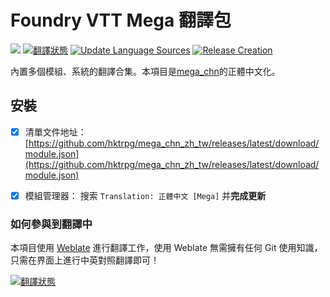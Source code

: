 # Foundry VTT Mega 翻譯包 
![](https://img.shields.io/badge/Foundry-v9.266-informational) <a href="https://weblate.dickytwister.org/engage/mega_chn/zh_Hans/"><img src="https://weblate.dickytwister.org/widgets/mega_chn/zh_Hans/svg-badge.svg" alt="翻譯狀態" /></a> [![Update Language Sources](https://github.com/fvtt-cn/mega_chn/actions/workflows/update.yml/badge.svg)](https://github.com/fvtt-cn/mega_chn/actions/workflows/update.yml) [![Release Creation](https://github.com/fvtt-cn/mega_chn/actions/workflows/merge.yml/badge.svg)](https://github.com/fvtt-cn/mega_chn/actions/workflows/merge.yml)

內置多個模組、系統的翻譯合集。本項目是[mega_chn](https://github.com/fvtt-cn/mega_chn)的正體中文化。

## 安裝
- [x] 清單文件地址： [https://github.com/hktrpg/mega_chn_zh_tw/releases/latest/download/module.json](https://github.com/hktrpg/mega_chn_zh_tw/releases/latest/download/module.json)
- [x] 模組管理器： 搜索 `Translation: 正體中文 [Mega]` 并**完成更新**


### 如何參與到翻譯中
本項目使用 [Weblate](https://hosted.weblate.org/) 進行翻譯工作，使用 Weblate 無需擁有任何 Git 使用知識，只需在界面上進行中英對照翻譯即可！

<a href="https://weblate.dickytwister.org/engage/mega_chn/">
<img src="https://weblate.dickytwister.org/widgets/mega_chn/-/open-graph.png" alt="翻譯狀態" />
</a>
